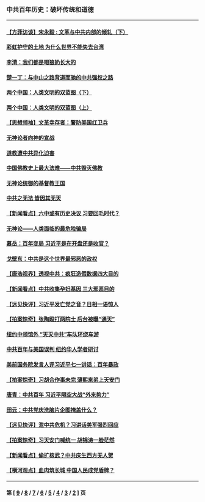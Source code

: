 ### 中共百年历史：破坏传统和道德
---
#### [【方菲访谈】宋永毅 : 文革与中共内部的倾轧（下）](../../pages/nf1176114/n13486836.md?01120430) 
#### [彩虹护守的土地 为什么世界不能失去台湾](../../pages/nf1176114/n13476849.md?01120430) 
#### [李清：我们都是喝狼奶长大的](../../pages/nf1176114/n13471478.md?01120430) 
#### [楚一丁：与中山之路背道而驰的中共强权之路](../../pages/nf1176114/n13437270.md?01120430) 
#### [两个中国：人类文明的双蓝图（下）](../../pages/nf1176114/n13423132.md?01120430) 
#### [两个中国：人类文明的双蓝图（上）](../../pages/nf1176114/n13422687.md?01120430) 
#### [【思想领袖】文革幸存者：警防美国红卫兵](../../pages/nf1176114/n13339289.md?01120430) 
#### [无神论者向神的宣战](../../pages/nf1176114/n13281535.md?01120430) 
#### [道教遭中共异化迫害](../../pages/nf1176114/n13281463.md?01120430) 
#### [中国佛教史上最大法难——中共毁灭佛教](../../pages/nf1176114/n13281397.md?01120430) 
#### [无神论统御的基督教王国](../../pages/nf1176114/n13281280.md?01120430) 
#### [中共之无法 皆因其无天](../../pages/nf1176114/n13281088.md?01120430) 
#### [【新闻看点】六中或有历史决议 习要回毛时代？](../../pages/nf1176114/n13222895.md?01120430) 
#### [无神论——人类面临的最危险骗局](../../pages/nf1176114/n13196137.md?01120430) 
#### [慕岳：百年变局 习近平是在开盘还是收官？](../../pages/nf1176114/n13206516.md?01120430) 
#### [戈壁东：中共是这个世界最邪恶的政权](../../pages/nf1176114/n13085641.md?01120430) 
#### [【唐浩视界】透视中共：疯狂造假数据四大目的](../../pages/nf1176114/n13080590.md?01120430) 
#### [【新闻看点】中共收集孕妇基因 三大邪恶目的](../../pages/nf1176114/n13077182.md?01120430) 
#### [【远见快评】习近平发亡党之音？日相一语惊人](../../pages/nf1176114/n13074809.md?01120430) 
#### [【拍案惊奇】张陶殴打两院士 后台被曝“通天”](../../pages/nf1176114/n13070496.md?01120430) 
#### [纽约中领馆外 “天灭中共”车队环绕车游](../../pages/nf1176114/n13070693.md?01120430) 
#### [中共百年与美国误判 纽约华人学者研讨](../../pages/nf1176114/n13067969.md?01120430) 
#### [美前国务院发言人评习近平七一讲话：百年暴政](../../pages/nf1176114/n13066986.md?01120430) 
#### [【拍案惊奇】习胡合作事未完 薄熙来弟上天安门](../../pages/nf1176114/n13065867.md?01120430) 
#### [唐青：中共百年 习近平隔空大战“外来势力”](../../pages/nf1176114/n13065976.md?01120430) 
#### [田云：中共党庆洗脑片企图掩盖什么？](../../pages/nf1176114/n13064395.md?01120430) 
#### [【远见快评】泄中共危机？习讲话美军强烈回应](../../pages/nf1176114/n13064269.md?01120430) 
#### [【拍案惊奇】习天安门喊统一 胡锦涛一脸茫然](../../pages/nf1176114/n13063233.md?01120430) 
#### [【新闻看点】偷扩核武？中共庆生西方无人贺](../../pages/nf1176114/n13061263.md?01120430) 
#### [【横河观点】血肉筑长城 中国人民成党盾牌？](../../pages/nf1176114/n13061779.md?01120430) 

---
#### 第 [ [9](./9.md?01120430) / [8](./8.md?01120430) / [7](./7.md?01120430) / [6](./6.md?01120430) / [5](./5.md?01120430) / [4](./4.md?01120430) / [3](./3.md?01120430) / [2](./2.md?01120430) ] 页
